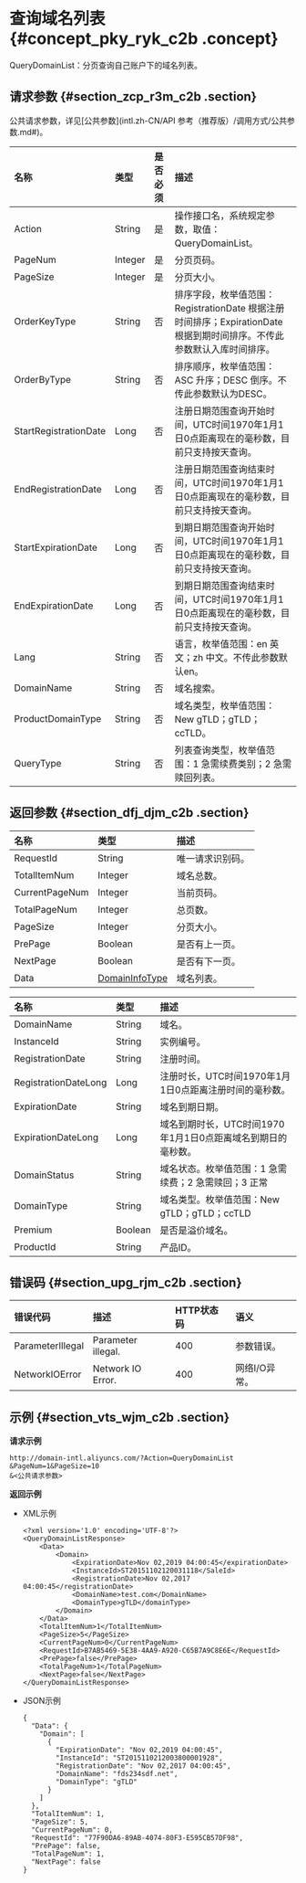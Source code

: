 # 查询域名列表 {#concept_pky_ryk_c2b .concept}

QueryDomainList：分页查询自己账户下的域名列表。

## 请求参数 {#section_zcp_r3m_c2b .section}

公共请求参数，详见[公共参数](intl.zh-CN/API 参考（推荐版）/调用方式/公共参数.md#)。

|名称|类型|是否必须|描述|
|:-|:-|:---|:-|
|Action|String|是|操作接口名，系统规定参数，取值：QueryDomainList。|
|PageNum|Integer|是|分页页码。|
|PageSize|Integer|是|分页大小。|
|OrderKeyType|String|否|排序字段，枚举值范围：RegistrationDate 根据注册时间排序；ExpirationDate 根据到期时间排序。不传此参数默认入库时间排序。|
|OrderByType|String|否|排序顺序，枚举值范围：ASC 升序；DESC 倒序。不传此参数默认为DESC。|
|StartRegistrationDate|Long|否|注册日期范围查询开始时间，UTC时间1970年1月1日0点距离现在的毫秒数，目前只支持按天查询。|
|EndRegistrationDate|Long|否|注册日期范围查询结束时间，UTC时间1970年1月1日0点距离现在的毫秒数，目前只支持按天查询。|
|StartExpirationDate|Long|否|到期日期范围查询开始时间，UTC时间1970年1月1日0点距离现在的毫秒数，目前只支持按天查询。|
|EndExpirationDate|Long|否|到期日期范围查询结束时间，UTC时间1970年1月1日0点距离现在的毫秒数，目前只支持按天查询。|
|Lang|String|否|语言，枚举值范围：en 英文；zh 中文。不传此参数默认en。|
|DomainName|String|否|域名搜索。|
|ProductDomainType|String|否|域名类型，枚举值范围：New gTLD；gTLD；ccTLD。|
|QueryType|String|否|列表查询类型，枚举值范围：1 急需续费类别；2 急需赎回列表。|

## 返回参数 {#section_dfj_djm_c2b .section}

|名称|类型|描述|
|:-|:-|:-|
|RequestId|String|唯一请求识别码。|
|TotalItemNum|Integer|域名总数。|
|CurrentPageNum|Integer|当前页码。|
|TotalPageNum|Integer|总页数。|
|PageSize|Integer|分页大小。|
|PrePage|Boolean|是否有上一页。|
|NextPage|Boolean|是否有下一页。|
|Data|[DomainInfoType](#table_kt3_3jm_c2b)|域名列表。|

|名称|类型|描述|
|:-|:-|:-|
|DomainName|String|域名。|
|InstanceId|String|实例编号。|
|RegistrationDate|String|注册时间。|
|RegistrationDateLong|Long|注册时长，UTC时间1970年1月1日0点距离注册时间的毫秒数。|
|ExpirationDate|String|域名到期日期。|
|ExpirationDateLong|Long|域名到期时长，UTC时间1970年1月1日0点距离域名到期日的毫秒数。|
|DomainStatus|String|域名状态。枚举值范围：1 急需续费；2 急需赎回；3 正常|
|DomainType|String|域名类型。枚举值范围：New gTLD；gTLD；ccTLD|
|Premium|Boolean|是否是溢价域名。|
|ProductId|String|产品ID。|

## 错误码 {#section_upg_rjm_c2b .section}

|错误代码|描述|HTTP状态码|语义|
|:---|:-|:------|:-|
|ParameterIllegal|Parameter illegal.|400|参数错误。|
|NetworkIOError|Network IO Error.|400|网络I/O异常。|

## 示例 {#section_vts_wjm_c2b .section}

**请求示例**

```
http://domain-intl.aliyuncs.com/?Action=QueryDomainList
&PageNum=1&PageSize=10
&<公共请求参数>
```

**返回示例**

-   XML示例

    ```
    <?xml version='1.0' encoding='UTF-8'?>
    <QueryDomainListResponse>
        <Data>
            <Domain>
                <ExpirationDate>Nov 02,2019 04:00:45</expirationDate>
                <InstanceId>ST20151102120031118</SaleId>
                <RegistrationDate>Nov 02,2017 04:00:45</registrationDate>
                <DomainName>test.com</DomainName>
                <DomainType>gTLD</domainType>
            </Domain>
        </Data>
        <TotalItemNum>1</TotalItemNum>
        <PageSize>5</PageSize>
        <CurrentPageNum>0</CurrentPageNum>
        <RequestId>B7AB5469-5E38-4AA9-A920-C65B7A9C8E6E</RequestId>
        <PrePage>false</PrePage>
        <TotalPageNum>1</TotalPageNum>
        <NextPage>false</NextPage>
    </QueryDomainListResponse>
    ```

-   JSON示例

    ```
    {
      "Data": {
        "Domain": [
          {
            "ExpirationDate": "Nov 02,2019 04:00:45",
            "InstanceId": "ST2015110212003800001928",
            "RegistrationDate": "Nov 02,2017 04:00:45",
            "DomainName": "fds234sdf.net",
            "DomainType": "gTLD"
          }
        ]
      },
      "TotalItemNum": 1,
      "PageSize": 5,
      "CurrentPageNum": 0,
      "RequestId": "77F90DA6-89AB-4074-80F3-E595CB57DF98",
      "PrePage": false,
      "TotalPageNum": 1,
      "NextPage": false
    }
    ```


